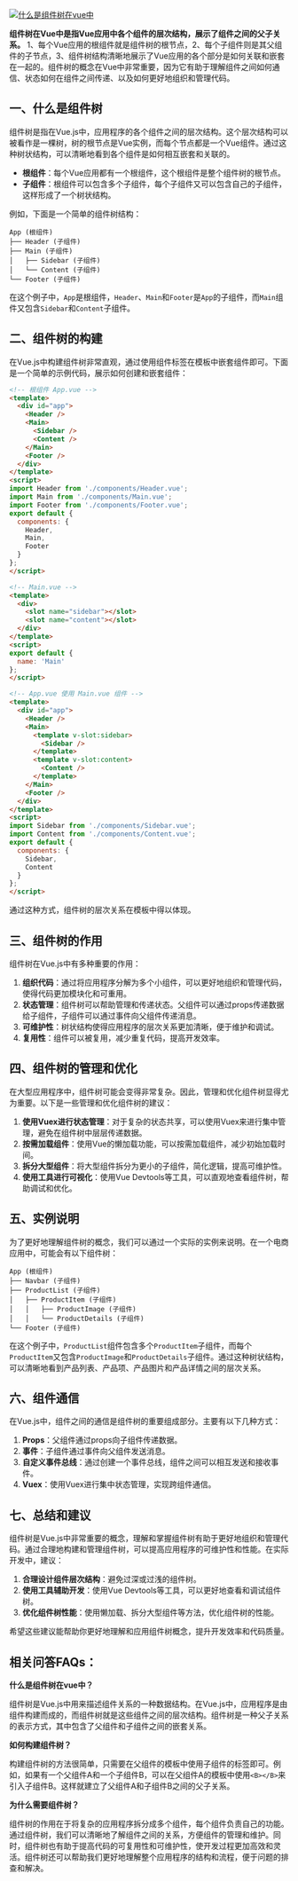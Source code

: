 [![什么是组件树在vue中](https://cdn-kb.worktile.com/kb/wp-content/uploads/2024/11/8b84b945-0969-4373-973d-37699b8e8b40.webp)](https://cdn-kb.worktile.com/kb/wp-content/uploads/2024/11/8b84b945-0969-4373-973d-37699b8e8b40.webp)

**组件树在Vue中是指Vue应用中各个组件的层次结构，展示了组件之间的父子关系。** 1、每个Vue应用的根组件就是组件树的根节点，2、每个子组件则是其父组件的子节点，3、组件树结构清晰地展示了Vue应用的各个部分是如何关联和嵌套在一起的。组件树的概念在Vue中非常重要，因为它有助于理解组件之间如何通信、状态如何在组件之间传递、以及如何更好地组织和管理代码。

## 一、什么是组件树

组件树是指在Vue.js中，应用程序的各个组件之间的层次结构。这个层次结构可以被看作是一棵树，树的根节点是Vue实例，而每个节点都是一个Vue组件。通过这种树状结构，可以清晰地看到各个组件是如何相互嵌套和关联的。

- **根组件**：每个Vue应用都有一个根组件，这个根组件是整个组件树的根节点。
- **子组件**：根组件可以包含多个子组件，每个子组件又可以包含自己的子组件，这样形成了一个树状结构。

例如，下面是一个简单的组件树结构：

```
App (根组件)
├── Header (子组件)
├── Main (子组件)
│   ├── Sidebar (子组件)
│   └── Content (子组件)
└── Footer (子组件)
```

在这个例子中，`App`是根组件，`Header`、`Main`和`Footer`是`App`的子组件，而`Main`组件又包含`Sidebar`和`Content`子组件。

## 二、组件树的构建

在Vue.js中构建组件树非常直观，通过使用组件标签在模板中嵌套组件即可。下面是一个简单的示例代码，展示如何创建和嵌套组件：

```html
<!-- 根组件 App.vue -->
<template>
  <div id="app">
    <Header />
    <Main>
      <Sidebar />
      <Content />
    </Main>
    <Footer />
  </div>
</template>
<script>
import Header from './components/Header.vue';
import Main from './components/Main.vue';
import Footer from './components/Footer.vue';
export default {
  components: {
    Header,
    Main,
    Footer
  }
};
</script>
```

```html
<!-- Main.vue -->
<template>
  <div>
    <slot name="sidebar"></slot>
    <slot name="content"></slot>
  </div>
</template>
<script>
export default {
  name: 'Main'
};
</script>
```

```html
<!-- App.vue 使用 Main.vue 组件 -->
<template>
  <div id="app">
    <Header />
    <Main>
      <template v-slot:sidebar>
        <Sidebar />
      </template>
      <template v-slot:content>
        <Content />
      </template>
    </Main>
    <Footer />
  </div>
</template>
<script>
import Sidebar from './components/Sidebar.vue';
import Content from './components/Content.vue';
export default {
  components: {
    Sidebar,
    Content
  }
};
</script>
```

通过这种方式，组件树的层次关系在模板中得以体现。

## 三、组件树的作用

组件树在Vue.js中有多种重要的作用：

1. **组织代码**：通过将应用程序分解为多个小组件，可以更好地组织和管理代码，使得代码更加模块化和可重用。
2. **状态管理**：组件树可以帮助管理和传递状态。父组件可以通过props传递数据给子组件，子组件可以通过事件向父组件传递消息。
3. **可维护性**：树状结构使得应用程序的层次关系更加清晰，便于维护和调试。
4. **复用性**：组件可以被复用，减少重复代码，提高开发效率。

## 四、组件树的管理和优化

在大型应用程序中，组件树可能会变得非常复杂。因此，管理和优化组件树显得尤为重要。以下是一些管理和优化组件树的建议：

1. **使用Vuex进行状态管理**：对于复杂的状态共享，可以使用Vuex来进行集中管理，避免在组件树中层层传递数据。
2. **按需加载组件**：使用Vue的懒加载功能，可以按需加载组件，减少初始加载时间。
3. **拆分大型组件**：将大型组件拆分为更小的子组件，简化逻辑，提高可维护性。
4. **使用工具进行可视化**：使用Vue Devtools等工具，可以直观地查看组件树，帮助调试和优化。

## 五、实例说明

为了更好地理解组件树的概念，我们可以通过一个实际的实例来说明。在一个电商应用中，可能会有以下组件树：

```
App (根组件)
├── Navbar (子组件)
├── ProductList (子组件)
│   ├── ProductItem (子组件)
│   │   ├── ProductImage (子组件)
│   │   └── ProductDetails (子组件)
└── Footer (子组件)
```

在这个例子中，`ProductList`组件包含多个`ProductItem`子组件，而每个`ProductItem`又包含`ProductImage`和`ProductDetails`子组件。通过这种树状结构，可以清晰地看到产品列表、产品项、产品图片和产品详情之间的层次关系。

## 六、组件通信

在Vue.js中，组件之间的通信是组件树的重要组成部分。主要有以下几种方式：

1. **Props**：父组件通过props向子组件传递数据。
2. **事件**：子组件通过事件向父组件发送消息。
3. **自定义事件总线**：通过创建一个事件总线，组件之间可以相互发送和接收事件。
4. **Vuex**：使用Vuex进行集中状态管理，实现跨组件通信。

## 七、总结和建议

组件树是Vue.js中非常重要的概念，理解和掌握组件树有助于更好地组织和管理代码。通过合理地构建和管理组件树，可以提高应用程序的可维护性和性能。在实际开发中，建议：

1. **合理设计组件层次结构**：避免过深或过浅的组件树。
2. **使用工具辅助开发**：使用Vue Devtools等工具，可以更好地查看和调试组件树。
3. **优化组件树性能**：使用懒加载、拆分大型组件等方法，优化组件树的性能。

希望这些建议能帮助你更好地理解和应用组件树概念，提升开发效率和代码质量。

## **相关问答FAQs：**

**什么是组件树在vue中？**

组件树是Vue.js中用来描述组件关系的一种数据结构。在Vue.js中，应用程序是由组件构建而成的，而组件树就是这些组件之间的层次结构。组件树是一种父子关系的表示方式，其中包含了父组件和子组件之间的嵌套关系。

**如何构建组件树？**

构建组件树的方法很简单，只需要在父组件的模板中使用子组件的标签即可。例如，如果有一个父组件A和一个子组件B，可以在父组件A的模板中使用`<B></B>`来引入子组件B。这样就建立了父组件A和子组件B之间的父子关系。

**为什么需要组件树？**

组件树的作用在于将复杂的应用程序拆分成多个组件，每个组件负责自己的功能。通过组件树，我们可以清晰地了解组件之间的关系，方便组件的管理和维护。同时，组件树也有助于提高代码的可复用性和可维护性，使开发过程更加高效和灵活。组件树还可以帮助我们更好地理解整个应用程序的结构和流程，便于问题的排查和解决。